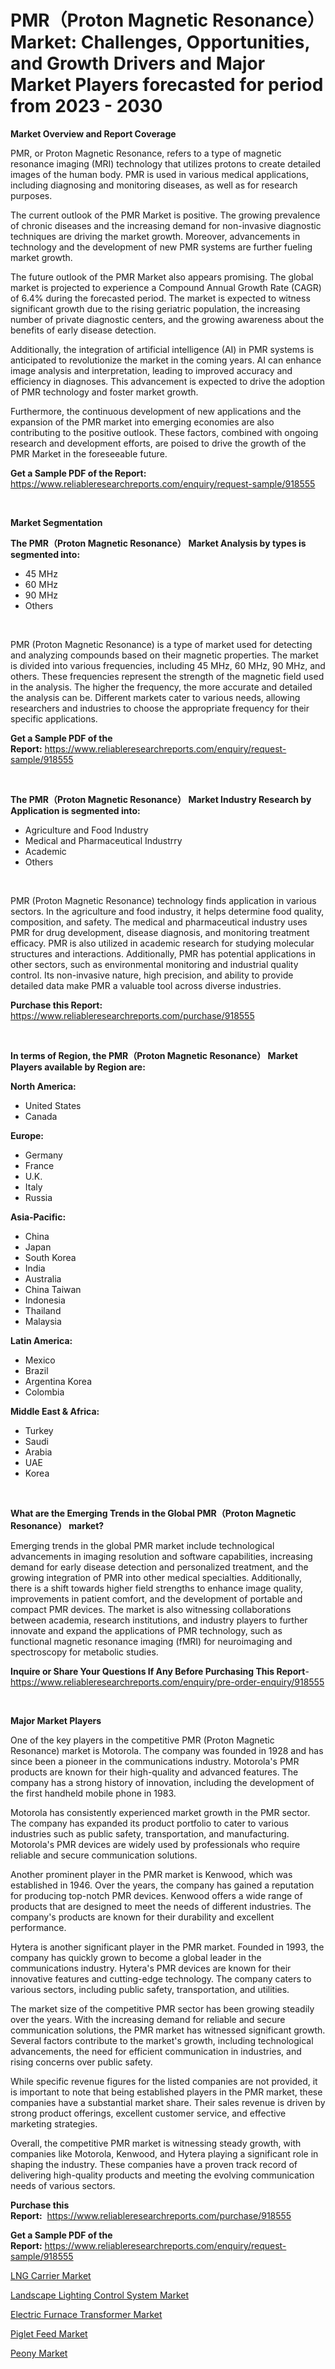 <p><h1>PMR（Proton Magnetic Resonance） Market: Challenges, Opportunities, and Growth Drivers and Major Market Players forecasted for period from 2023 - 2030</h1></p><p><strong>Market Overview and Report Coverage</strong></p>
<p><p>PMR, or Proton Magnetic Resonance, refers to a type of magnetic resonance imaging (MRI) technology that utilizes protons to create detailed images of the human body. PMR is used in various medical applications, including diagnosing and monitoring diseases, as well as for research purposes.</p><p>The current outlook of the PMR Market is positive. The growing prevalence of chronic diseases and the increasing demand for non-invasive diagnostic techniques are driving the market growth. Moreover, advancements in technology and the development of new PMR systems are further fueling market growth.</p><p>The future outlook of the PMR Market also appears promising. The global market is projected to experience a Compound Annual Growth Rate (CAGR) of 6.4% during the forecasted period. The market is expected to witness significant growth due to the rising geriatric population, the increasing number of private diagnostic centers, and the growing awareness about the benefits of early disease detection.</p><p>Additionally, the integration of artificial intelligence (AI) in PMR systems is anticipated to revolutionize the market in the coming years. AI can enhance image analysis and interpretation, leading to improved accuracy and efficiency in diagnoses. This advancement is expected to drive the adoption of PMR technology and foster market growth.</p><p>Furthermore, the continuous development of new applications and the expansion of the PMR market into emerging economies are also contributing to the positive outlook. These factors, combined with ongoing research and development efforts, are poised to drive the growth of the PMR Market in the foreseeable future.</p></p>
<p><strong>Get a Sample PDF of the Report:</strong> <a href="https://www.reliableresearchreports.com/enquiry/request-sample/918555">https://www.reliableresearchreports.com/enquiry/request-sample/918555</a></p>
<p>&nbsp;</p>
<p><strong>Market Segmentation</strong></p>
<p><strong>The PMR（Proton Magnetic Resonance） Market Analysis by types is segmented into:</strong></p>
<p><ul><li>45 MHz</li><li>60 MHz</li><li>90 MHz</li><li>Others</li></ul></p>
<p>&nbsp;</p>
<p><p>PMR (Proton Magnetic Resonance) is a type of market used for detecting and analyzing compounds based on their magnetic properties. The market is divided into various frequencies, including 45 MHz, 60 MHz, 90 MHz, and others. These frequencies represent the strength of the magnetic field used in the analysis. The higher the frequency, the more accurate and detailed the analysis can be. Different markets cater to various needs, allowing researchers and industries to choose the appropriate frequency for their specific applications.</p></p>
<p><strong>Get a Sample PDF of the Report:</strong>&nbsp;<a href="https://www.reliableresearchreports.com/enquiry/request-sample/918555">https://www.reliableresearchreports.com/enquiry/request-sample/918555</a></p>
<p>&nbsp;</p>
<p><strong>The PMR（Proton Magnetic Resonance） Market Industry Research by Application is segmented into:</strong></p>
<p><ul><li>Agriculture and Food Industry</li><li>Medical and Pharmaceutical Industrry</li><li>Academic</li><li>Others</li></ul></p>
<p>&nbsp;</p>
<p><p>PMR (Proton Magnetic Resonance) technology finds application in various sectors. In the agriculture and food industry, it helps determine food quality, composition, and safety. The medical and pharmaceutical industry uses PMR for drug development, disease diagnosis, and monitoring treatment efficacy. PMR is also utilized in academic research for studying molecular structures and interactions. Additionally, PMR has potential applications in other sectors, such as environmental monitoring and industrial quality control. Its non-invasive nature, high precision, and ability to provide detailed data make PMR a valuable tool across diverse industries.</p></p>
<p><strong>Purchase this Report:</strong>&nbsp; <a href="https://www.reliableresearchreports.com/purchase/918555">https://www.reliableresearchreports.com/purchase/918555</a></p>
<p>&nbsp;</p>
<p><strong>In terms of Region, the PMR（Proton Magnetic Resonance） Market Players available by Region are:</strong></p>
<p>
    <p> <strong> North America: </strong>
        <ul>
            <li>United States</li>
            <li>Canada</li>
        </ul>
        </p> 
    <p> <strong> Europe: </strong>
        <ul>
            <li>Germany</li>
            <li>France</li>
            <li>U.K.</li>
            <li>Italy</li>
            <li>Russia</li>
        </ul>
        </p> 
    <p> <strong> Asia-Pacific: </strong>
        <ul>
            <li>China</li>
            <li>Japan</li>
            <li>South Korea</li>
            <li>India</li>
            <li>Australia</li>
            <li>China Taiwan</li>
            <li>Indonesia</li>
            <li>Thailand</li>
            <li>Malaysia</li>
        </ul>
        </p> 
    <p> <strong> Latin America: </strong>
        <ul>
            <li>Mexico</li>
            <li>Brazil</li>
            <li>Argentina Korea</li>
            <li>Colombia</li>
        </ul>
        </p> 
    <p> <strong> Middle East & Africa: </strong>
        <ul>
            <li>Turkey</li>
            <li>Saudi</li>
            <li>Arabia</li>
            <li>UAE</li>
            <li>Korea</li>
        </ul>
    </p>
    </p>
<p>&nbsp;</p>
<p><strong>What are the Emerging Trends in the Global PMR（Proton Magnetic Resonance） market?</strong></p>
<p><p>Emerging trends in the global PMR market include technological advancements in imaging resolution and software capabilities, increasing demand for early disease detection and personalized treatment, and the growing integration of PMR into other medical specialties. Additionally, there is a shift towards higher field strengths to enhance image quality, improvements in patient comfort, and the development of portable and compact PMR devices. The market is also witnessing collaborations between academia, research institutions, and industry players to further innovate and expand the applications of PMR technology, such as functional magnetic resonance imaging (fMRI) for neuroimaging and spectroscopy for metabolic studies.</p></p>
<p><strong>Inquire or Share Your Questions If Any Before Purchasing This Report</strong>- <a href="https://www.reliableresearchreports.com/enquiry/pre-order-enquiry/918555">https://www.reliableresearchreports.com/enquiry/pre-order-enquiry/918555</a></p>
<p>&nbsp;</p>
<p><strong>Major Market Players</strong></p>
<p><p>One of the key players in the competitive PMR (Proton Magnetic Resonance) market is Motorola. The company was founded in 1928 and has since been a pioneer in the communications industry. Motorola's PMR products are known for their high-quality and advanced features. The company has a strong history of innovation, including the development of the first handheld mobile phone in 1983.</p><p>Motorola has consistently experienced market growth in the PMR sector. The company has expanded its product portfolio to cater to various industries such as public safety, transportation, and manufacturing. Motorola's PMR devices are widely used by professionals who require reliable and secure communication solutions.</p><p>Another prominent player in the PMR market is Kenwood, which was established in 1946. Over the years, the company has gained a reputation for producing top-notch PMR devices. Kenwood offers a wide range of products that are designed to meet the needs of different industries. The company's products are known for their durability and excellent performance.</p><p>Hytera is another significant player in the PMR market. Founded in 1993, the company has quickly grown to become a global leader in the communications industry. Hytera's PMR devices are known for their innovative features and cutting-edge technology. The company caters to various sectors, including public safety, transportation, and utilities.</p><p>The market size of the competitive PMR sector has been growing steadily over the years. With the increasing demand for reliable and secure communication solutions, the PMR market has witnessed significant growth. Several factors contribute to the market's growth, including technological advancements, the need for efficient communication in industries, and rising concerns over public safety.</p><p>While specific revenue figures for the listed companies are not provided, it is important to note that being established players in the PMR market, these companies have a substantial market share. Their sales revenue is driven by strong product offerings, excellent customer service, and effective marketing strategies.</p><p>Overall, the competitive PMR market is witnessing steady growth, with companies like Motorola, Kenwood, and Hytera playing a significant role in shaping the industry. These companies have a proven track record of delivering high-quality products and meeting the evolving communication needs of various sectors.</p></p>
<p><strong>Purchase this Report:</strong>&nbsp;&nbsp;<a href="https://www.reliableresearchreports.com/purchase/918555">https://www.reliableresearchreports.com/purchase/918555</a></p>
<p></p>
<p><strong>Get a Sample PDF of the Report:</strong>&nbsp;<a href="https://www.reliableresearchreports.com/enquiry/request-sample/918555">https://www.reliableresearchreports.com/enquiry/request-sample/918555</a></p>
<p><p><a href="https://medium.com/@avaalsop666/lng-carrier-market-size-growth-forecast-2023-2030-76203b33fb8e">LNG Carrier Market</a></p><p><a href="https://issuu.com/reportprime-2/docs/landscape-lighting-control-system-market-size-2030?fr=xKAE9_zU1NQ">Landscape Lighting Control System Market</a></p><p><a href="https://www.reportprime.com/electric-furnace-transformer-r836">Electric Furnace Transformer Market</a></p><p><a href="https://www.linkedin.com/pulse/decoding-piglet-feed-market-deep-dive-latest-trends-segmentation-6isfe/">Piglet Feed Market</a></p><p><a href="https://www.linkedin.com/pulse/peony-market-share-amp-new-trends-analysis-report-type-application-gwkte/">Peony Market</a></p></p>